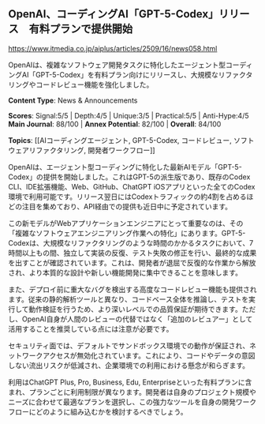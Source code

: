 ## OpenAI、コーディングAI「GPT-5-Codex」リリース　有料プランで提供開始

https://www.itmedia.co.jp/aiplus/articles/2509/16/news058.html

OpenAIは、複雑なソフトウェア開発タスクに特化したエージェント型コーディングAI「GPT-5-Codex」を有料プラン向けにリリースし、大規模なリファクタリングやコードレビュー機能を強化しました。

**Content Type**: News & Announcements

**Scores**: Signal:5/5 | Depth:4/5 | Unique:3/5 | Practical:5/5 | Anti-Hype:4/5
**Main Journal**: 88/100 | **Annex Potential**: 82/100 | **Overall**: 84/100

**Topics**: [[AIコーディングエージェント, GPT-5-Codex, コードレビュー, ソフトウェアリファクタリング, 開発者ワークフロー]]

OpenAIは、エージェント型コーディングに特化した最新AIモデル「GPT-5-Codex」の提供を開始しました。これはGPT-5の派生版であり、既存のCodex CLI、IDE拡張機能、Web、GitHub、ChatGPT iOSアプリといった全てのCodex環境で利用可能です。リリース翌日にはCodexトラフィックの約4割を占めるほどの注目を集めており、API経由での提供も近日中に予定されています。

この新モデルがWebアプリケーションエンジニアにとって重要なのは、その「複雑なソフトウェアエンジニアリング作業への特化」にあります。GPT-5-Codexは、大規模なリファクタリングのような時間のかかるタスクにおいて、7時間以上もの間、独立して実装の反復、テスト失敗の修正を行い、最終的な成果を出すことが確認されています。これは、開発者が退屈で反復的な作業から解放され、より本質的な設計や新しい機能開発に集中できることを意味します。

また、デプロイ前に重大なバグを検出する高度なコードレビュー機能も提供されます。従来の静的解析ツールと異なり、コードベース全体を推論し、テストを実行して動作検証を行うため、より深いレベルでの品質保証が期待できます。ただし、OpenAI自身が人間のレビューの代替ではなく「追加のレビュアー」として活用することを推奨している点には注意が必要です。

セキュリティ面では、デフォルトでサンドボックス環境での動作が保証され、ネットワークアクセスが無効化されています。これにより、コードやデータの意図しない流出リスクが低減され、企業環境での利用における懸念が和らぎます。

利用はChatGPT Plus, Pro, Business, Edu, Enterpriseといった有料プランに含まれ、プランごとに利用制限が異なります。開発者は自身のプロジェクト規模やニーズに合わせて最適なプランを選択し、この強力なツールを自身の開発ワークフローにどのように組み込むかを検討するべきでしょう。